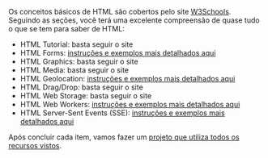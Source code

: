Os conceitos básicos de HTML são cobertos pelo site [W3Schools](https://www.w3schools.com/html/). Seguindo as seções, você terá uma excelente compreensão de quase tudo o que se tem para saber de HTML:

* HTML Tutorial: basta seguir o site
* HTML Forms: [instruções e exemplos mais detalhados aqui](./htmlForms.md)
* HTML Graphics: basta seguir o site
* HTML Media: basta seguir o site
* HTML Geolocation: [instruções e exemplos mais detalhados aqui](./htmlGeo.md)
* HTML Drag/Drop: basta seguir o site
* HTML Web Storage: basta seguir o site
* HTML Web Workers: [instruções e exemplos mais detalhados aqui](./htmlWebWorkers.md)
* HTML Server-Sent Events (SSE): [instruções e exemplos mais detalhados aqui](./htmlSSE.md)

Após concluir cada item, vamos fazer um [projeto que utiliza todos os recursos vistos](htmlExemploCompleto.md).